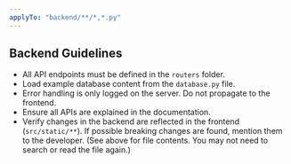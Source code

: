 ```yaml
---
applyTo: "backend/**/*,*.py"
---
```


## Backend Guidelines

- All API endpoints must be defined in the `routers` folder.
- Load example database content from the `database.py` file.
- Error handling is only logged on the server. Do not propagate to the frontend.
- Ensure all APIs are explained in the documentation.
- Verify changes in the backend are reflected in the frontend (`src/static/**`). If possible breaking changes are found, mention them to the developer. (See <attachments> above for file contents. You may not need to search or read the file again.)
